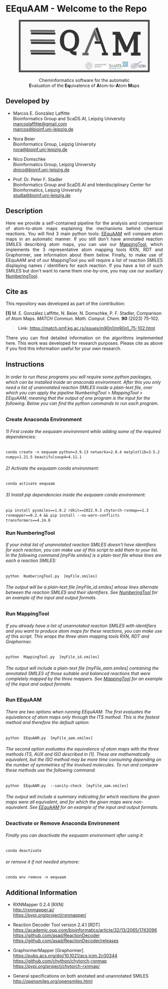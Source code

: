 # EEquAAM - Welcome to the Repo


<p align="center">
<img src="./ReadmeLogo/EEquAAM_logo.png" width="420"/>
</p>


<div align="center">
Cheminformatics software for the automatic<br/>
<strong>E</strong>valuation of the <strong>Eq</strong>uivalence of <strong>A</strong>tom-to-<strong>A</strong>tom <strong>M</strong>aps
</div>


## Developed by

- Marcos E. González Laffitte<br/>
  Bioinformatics Group and ScaDS.AI, Leipzig University<br/>
  marcoslaffitte@gmail.com<br/>
  marcos@bioinf.uni-leipzig.de<br/>

- Nora Beier<br/>
  Bioinformatics Group, Leipzig University<br/>
  nora@bioinf.uni-leipzig.de<br/>

- Nico Domschke<br/>
  Bioinformatics Group, Leipzig University<br/>
  dnico@bioinf.uni-leipzig.de<br/>

- Prof. Dr. Peter F. Stadler<br/>
  Bioinformatics Group and ScaDS.AI and Interdisciplinary Center for Bioinformatics, Leipzig University<br/>
  studla@bioinf.uni-leipzig.de<br/>
  

## Description

<div align="justify">
Here we provide a self-contained pipeline for the analysis and comparison of atom-to-atom maps explaining the mechanisms behind chemical reactions. You will find 3 main python tools: <a href="./EEquAAM">EEquAAM</a> will compare atom maps in an automatic manner. If you still don't have annotated reaction SMILES describing atom maps, you can use our <a href="./MappingTool">MappingTool</a>, which implements the 3 representative atom mapping tools RXN, RDT and Graphormer, see information about them below. Finally, to make use of EEquAAM and of our MappingTool you will require a list of reaction SMILES displaying names / identifiers for each reaction. If you have a list of such SMILES but don't want to name them one-by-one, you may use our auxiliary <a href="./NumberingTool">NumberingTool</a>.
</div>


## Cite as

This repository was developed as part of the contribution:

**[1]**   M. E. González Laffitte, N. Beier, N. Domschke, P. F. Stadler, Comparison of Atom Maps. *MATCH Commun. Math. Comput. Chem.* **90** (2023) 75–102.
> **Link:** https://match.pmf.kg.ac.rs/issues/m90n1/m90n1_75-102.html

<div align="justify">
There you can find detailed information on the algorithms implemented here. This work was developed for research purposes. Please cite as above if you find this information useful for your own research.
</div>


## Instructions

###### In order to run these programs you will require some python packages, which can be installed inside an anaconda environment. After this you only need a list of unannotated reaction SMILES inside a plain-text file, over which you can apply the pipeline NumberingTool > MappingTool > EEquAAM, meaning that the output of one program is the input for the following. Below you can find the python commands to run each program.


### Create Anaconda Environment
###### 1) First create the eequaam environment while adding some of the required dependencies:
```
conda create -n eequaam python=3.9.13 networkx=2.8.4 matplotlib=3.5.2 numpy=1.21.5 beautifulsoup4=4.11.1
```
###### 2) Activate the eequaam conda environment:
```
conda activate eequaam
```
###### 3) Install pip dependencies inside the eequaam conda environment:
```
pip install pysmiles==1.0.2 rdkit==2022.9.3 chytorch-rxnmap==1.3 rxnmapper==0.2.4 && pip install --no-warn-conflicts transformers==4.24.0
```


### Run NumberingTool
###### If your initial list of unannotated reaction SMILES doesn't have identifiers for each reaction, you can make use of this script to add them to your list. In the following command [myFile.smiles] is a plain-text file whose lines are each a reaction SMILES:
```
python  NumberingTool.py  [myFile.smiles]
```
###### The output will be a plain-text file [myFile_id.smiles] whose lines alternate between the reaction SMILES and their identifiers. See <a href="./NumberingTool">NumberingTool</a> for an example of the input and output formats.<br/>



### Run MappingTool
###### If you already have a list of unannotated reaction SMILES with identifiers and you want to produce atom maps for these reactions, you can make use of this script. This wraps the three atom mapping tools RXN, RDT and Graphormer.
```
python  MappingTool.py  [myFile_id.smiles]
```
###### The output will include a plain-text file [myFile_aam.smiles] containing the annotated SMILES of those suitable and balanced reactions that were completely mapped by the three mappers. See <a href="./MappingTool">MappingTool</a> for an example of the input and output formats.<br/>



### Run EEquAAM
###### There are two options when running EEquAAM. The first evaluates the equivalence of atom maps only through the ITS method. This is the fastest method and therefore the default option:
```
python  EEquAAM.py  [myFile_aam.smiles]
```
###### The second option evaluates the equivalence of atom maps with the three methods ITS, AUX and ISO described in [1]. These are mathematically equivalent, but the ISO method may be more time consuming depending on the number of symmetries of the involved molecules. To run and compare these methods use the following command:
```
python  EEquAAM.py  --sanity-check  [myFile_aam.smiles]
```
###### The output will include a summary indicating for which reactions the given maps were all equivalent, and for which the given maps were non-equivalent. See <a href="./EEquAAM">EEquAAM</a> for an example of the input and output formats.<br/>



### Deactivate or Remove Anaconda Environment
###### Finally you can deactivate the eequaam environment after using it:
```
conda deactivate
```
###### or remove it if not needed anymore:
```
conda env remove -n eequaam
```


## Additional Information


- RXNMapper 0.2.4 [RXN]<br/>
  http://rxnmapper.ai/<br/>
  https://pypi.org/project/rxnmapper/<br/>

- Reaction Decoder Tool version 2.4.1 [RDT]<br/>
  https://academic.oup.com/bioinformatics/article/32/13/2065/1743096<br/>
  https://github.com/asad/ReactionDecoder<br/>
  https://github.com/asad/ReactionDecoder/releases<br/>
  
- GraphormerMapper [Graphormer]<br/>
  https://pubs.acs.org/doi/10.1021/acs.jcim.2c00344<br/>
  https://github.com/chython/chytorch-rxnmap<br/>
  https://pypi.org/project/chytorch-rxnmap/<br/>

- General specifications on both anotated and unannotated SMILES<br/>
  http://opensmiles.org/opensmiles.html<br/>